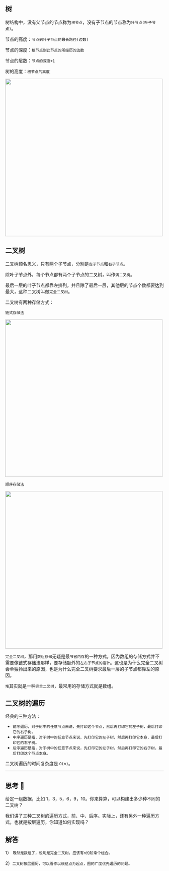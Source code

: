 ## 树

树结构中，没有父节点的节点称为`根节点`，没有子节点的节点称为`叶节点(叶子节点)`。

节点的高度：`节点到叶子节点的最长路径(边数)`

节点的深度：`根节点到此节点的所经历的边数`

节点的层数：`节点的深度+1`

树的高度：`根节点的高度`

<img src="https://static001.geekbang.org/resource/image/50/b4/50f89510ad1f7570791dd12f4e9adeb4.jpg" width=500>

## 二叉树

二叉树顾名思义，只有两个子节点，分别是`左子节点`和`右子节点`。

除叶子节点外，每个节点都有两个子节点的二叉树，叫作`满二叉树`。

最后一层的叶子节点都靠左排列，并且除了最后一层，其他层的节点个数都要达到最大，这种二叉树叫做`完全二叉树`。

二叉树有两种存储方式：

`链式存储法`

<img src="https://static001.geekbang.org/resource/image/12/8e/12cd11b2432ed7c4dfc9a2053cb70b8e.jpg" width=500>

`顺序存储法`

<img src="https://static001.geekbang.org/resource/image/14/30/14eaa820cb89a17a7303e8847a412330.jpg" width=500>

`完全二叉树`，那用`数组存储`无疑是最`节省内存`的一种方式。因为数组的存储方式并不需要像链式存储法那样，要存储额外的`左右子节点的指针`。这也是为什么完全二叉树会单独拎出来的原因，也是为什么完全二叉树要求最后一层的子节点都靠左的原因。

`堆`其实就是一种`完全二叉树`，最常用的存储方式就是数组。

## 二叉树的遍历

经典的三种方法：

* `前序遍历，对于树中的任意节点来说，先打印这个节点，然后再打印它的左子树，最后打印它的右子树。`
* `中序遍历是指，对于树中的任意节点来说，先打印它的左子树，然后再打印它本身，最后打印它的右子树。`
* `后序遍历是指，对于树中的任意节点来说，先打印它的左子树，然后再打印它的右子树，最后打印这个节点本身。`

二叉树遍历的时间复杂度是 `O(n)`。

***

## 思考 🤔

给定一组数据，比如 1，3，5，6，9，10。你来算算，可以构建出多少种不同的二叉树？

我们讲了三种二叉树的遍历方式，前、中、后序。实际上，还有另外一种遍历方式，也就是按层遍历，你知道如何实现吗？

## 解答

1） `既然是数组了，说明是完全二叉树，应该有n的阶乘个组合。`

2）`二叉树按层遍历，可以看作以根结点为起点，图的广度优先遍历的问题。`
